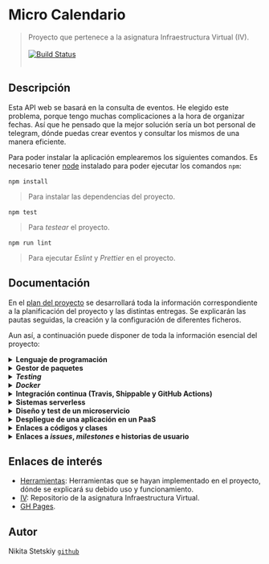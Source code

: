# Micro Calendario

> Proyecto que pertenece a la asignatura Infraestructura Virtual (IV).
><br></br>
>[![Build Status](https://travis-ci.com/nikitastetskiy/micro-calendario.svg?branch=master)](https://travis-ci.com/nikitastetskiy/micro-calendario)
><br></br>

## Descripción

Esta API web se basará en la consulta de eventos. He elegido este problema, porque tengo muchas complicaciones a la hora de organizar fechas. Así que he pensado que la mejor solución sería un bot personal de telegram, dónde puedas crear eventos y consultar los mismos de una manera eficiente.

Para poder instalar la aplicación emplearemos los siguientes comandos. Es necesario tener [node](https://nodejs.org/) instalado para poder ejecutar los comandos `npm`:

    npm install

> Para instalar las dependencias del proyecto.

    npm test

> Para _testear_ el proyecto.

    npm run lint

> Para ejecutar _Eslint_ y _Prettier_ en el proyecto.

## Documentación

En el [plan del proyecto](/docs/plan.md) se desarrollará toda la información correspondiente a la planificación del proyecto y las distintas entregas. Se explicarán las pautas seguidas, la creación y la configuración de diferentes ficheros.

Aun así, a continuación puede disponer de toda la información esencial del proyecto:

<details><summary><b>Lenguaje de programación</b></summary>

<dl>
    <dd> <blockquote><br>
    He utilizado <code>Javascript</code>, ya que es un lenguaje ampliamente popular y que para mí es totalmente nuevo. Aunque por lo que he podido leer es un lenguaje bastante sencillo, rápido y muy versátil. Otra de sus famosas ventajas es que es multiplataforma y además es muy útil para desarrollar páginas dinámicas y aplicaciones web.
    </br><br>
    Todo lo relacionado con esta explicación se encuentra en <a href="docs/herramientas.md">este enlace</a>.
    </blockquote> </dd>
</dl>

</details>

<details><summary><b>Gestor de paquetes</b></summary>

<dl>
    <dd> <blockquote>
    <br>
    He elegido <code>Npm</code>, el cual es el gestor por defecto para <code>Node.js</code> y además un entorno de ejecución para <code>Javascript</code>. También lo he utilizado como herramienta de construcción, además este gestor funciona a través de un fichero <code>JSON</code>, ya que se realiza un seguimiento de módulos instalados. En este fichero se contendrá información del proyecto, tal como el nombre, descripción, autor, etc.
    </br><br>
    De momento es una <em>herramienta</em> de construcción muy simple, dispone de funciones que por ahora abarcan todas nuestras necesidades, tales como instalar las distintas dependencias, módulos, paquetes y la ejecución de scipts, que por ahora solamente es <em>testing</em>. Además su metodología de programación es bastante sencilla, funciona como ya dije junto con un fichero <code>JSON</code>, el cual contiene:
    </br>
    <br>
    <ul>
        <li>Todos los módulos necesarios para un proyecto y sus versiones instaladas.</li>
        <li>Todos los metadatos de un proyecto, como el autor y la licencia, entre otros.</li>
        <li>Secuencias de comandos que se pueden ejecutar para automatizar tareas del proyecto.</li>
    </ul>
    Los archivos <code>JSON</code> correspondientes: <a href="/package.json"><code>package.json</code></a> y <a href="/package-lock.json"><code>package-lock.json</code></a>.
    </br><br>
    Todo lo relacionado con esta explicación se encuentra en <a href="docs/herramientas.md">este enlace</a>.
    </blockquote> </dd>
</dl>

</details>

<details><summary><b><em>Testing</em></b></summary>

<dl>
    <dd> <blockquote>
    <br>
    <em>Si no está 'testeado', está roto</em>. Para llevar a cabo los test, he escogido <code>Jest</code>, el cual es un marco de prueba de JavaScript bastante sencillo de entender. <code>Taskfile</code> apuntará a <a href="/test/util.test.js"><code>util.test.js</code></a>, el cual será ejecutado mediante <a href="/package.json"><code>package.json</code></a>. <code>JSON</code> interviene en esta sección mediante la gestión de la instalación de dependencias con el comando <code>npm install --save-dev jest</code>. Se tendrá que modificar la parte de <em>scripts</em> para poder ejecutar <code>npm test</code>.
    </br><br>
    No podemos considerar a los <em>test</em> como una <em>herramienta</em>, ya que se interpreta a los test como parte integral del proceso de desarrollo y el código. Aun así, <code>Jest</code> es un framework de testing generalista que podemos utilizar en cualquier situación, en el cual podemos crear, ejecutar y estructurar pruebas. El lado positivo de estas pruebas es que puedes tener control sobre el funcionamiento de lo que estás creando, puedes incluso realizar diferentes tipos de pruebas a un mismo bloque de código y de esta manera puedes saber que tan susceptible es esa parte de código.
    </br><br>
    La principal ventaja es que supone un buen flujo de trabajo con <code>Npm</code> y <code>Node</code>. Además posee una gran documentación y comunidad, lo cual hace más fácil y ágil su aprendizaje. Tampoco hace falta una biblioteca de aserciones, ya que está incluida.
    </br><br>
    Todo lo relacionado con esta explicación se encuentra en <a href="docs/herramientas.md">este enlace</a>.
    </blockquote> </dd>
</dl>

</details>

<details><summary><b><em>Docker</em></b></summary>
<dl>
    <dd> <blockquote>
        <br>
        Se ha creado el <a href="/Dockerfile">Dockerfile</a> y <a href="/.dockerignore">.dockerignore</a> siguiendo las <a href="https://docs.docker.com/engine/reference/builder/">recomendaciones de buenas prácticas</a>. También se ha creado la <a href="https://hub.docker.com/r/nikitastetskiy/micro-calendario/builds">build</a> correspondiente en mi perfil de <a href="https://hub.docker.com/u/nikitastetskiy">Dockerhub</a>.
        </br><br>
        Estos son los contenedores que he podido probar localmente:
        </br><br>
        <table style="width:100%">
        <tr>
            <td><b>Contenedor Base</b></td>
            <th>Tiempo de Construcción</th> 
            <th>Tiempo de Ejecución (<em>testing</em>)</th>
            <th>Tamaño</th>
        </tr>
        <tr>
            <td><b>node:14-stretch</b></td>
            <th>109.3s</th> 
            <th>14.91s</th>
            <th>978MB</th>
        </tr>
        <tr>
            <td><b>node:14-buster</b></td>
            <th>26.7s</th> 
            <th>15.884s</th>
            <th>947MB</th>
        </tr>
        <tr>
            <td><b>alpine:3.12</b></td>
            <th>12.4s</th> 
            <th>13.592s</th>
            <th>90.5MB</th>
        </tr>
        <tr>
            <td><b>node:14-slim</b></td>
            <th>14.2s</th> 
            <th>14.382s</th>
            <th>202MB</th>
        </tr>
        </table>
        <br>
        Al principio he usado <em>buster</em> y la versión stretch, ya que son contenedores que lo tienen todo, aunque <em>buster</em> más nuevo, debido a que es la versión Debian 10. Al ser por así decirlo una versión genérica te incluye todas las necesidades, aunque el tiempo de construcción y el tamaño es bastante desfavorable. Por lo que me he inclinado en versiones más slim, en la cual la más ventajosa es <em>14-slim</em>, ya que tarda muy poco en construirse y el tamaño de la imagen también es bastante pequeño, aun así, incluye todo lo necesario para el funcionamiento. También he utilizado una versión no oficial que incluía únicamente node (<em>mhart/alpine-node:slim</em>).
        </br><br>
        Aunque finalmente me he decantado por la versión Alpine, ya que es muy ligera, pese a que utiliza <code>/bin/sh</code> como shell, <code>apk</code> como packagemanger y algunas librerías inusuales. Esta imagen es mucho mejor, ya que aunque hayamos quitado YARN en como mejora de optimización en node:14-slim (<a href="https://github.com/nikitastetskiy/micro-calendario/commit/fd7b952d3767baa59aa3693af82a2eec1605ef88">aquí el commit correspondiente</a>), la imagen ubuntu sigue ocupando bastante espacio. Por lo que al utilizar alpine, su última versión disponible, nos ahorramos bastante espacio. También borramos la caché y los archivos <code>JSON</code> innecesarios.
        </br><br>
        Se ha utilizado node como usuario, ya que no se necesita realizar instalaciones como superusuario, todo esto por motivos de seguridad. Posteriormente se ha utilizado también una optimización de la imagen limpiando la caché de npm, además de hacer un clean install. También se ha removido archivos no necesario, como los <code>JSON</code>. Otros ejemplos de optimización vienen siendo el uso de herramientas como squash o podman.
        </br><br>
        <h3>DockerHub</h3>
        Se ha configurado y automatizado DockerHub:
        </br><br>
        <img src="docs/img/docker_mix.png" alt="drawing"/>
        </br><br>
        <h3>GitHub Container Registry</h3>
        Se ha configurado y enlazado <a href="https://github.com/nikitastetskiy?tab=packages&repo_name=micro-calendario">GHCR</a>:
        </br><br>
        <img src="docs/img/docker2.png" alt="drawing"/>
        </br><br>
        Ejecución y prueba:
        </br><br>
        <div class="language-plaintext highlighter-rouge"><div class="highlight"><pre class="highlight"><code>
        docker pull nikitastetskiy/micro-calendario
        <br>
        docker run -t -v `pwd`:/test nikitastetskiy/micro-calendario
        </code></pre></div></div>
        </br>
        Si usamos GitHub Container Registry:
        <br></br>
        <div class="language-plaintext highlighter-rouge"><div class="highlight"><pre class="highlight"><code>
        docker pull ghcr.io/nikitastetskiy/micro-calendario:latest
        <br>
        docker run -t -v `pwd`:/test ghcr.io/nikitastetskiy/micro-calendario:latest
        </code></pre></div></div>
        </br>
        Todo lo relacionado con esta explicación se encuentra en <a href="docs/herramientas.md">este enlace</a>.
    </blockquote> </dd>
</dl>

</details>

<details><summary><b>Integración continua (Travis, Shippable y GitHub Actions) </b></summary>

<dl>
    <dd> <blockquote>
    <ul>
    <br>
        <li><code>Travis</code>: se ha configurado el <a href=".travis.yml">fichero travis</a>, siguiendo las <a href="https://docs.travis-ci.com/user/languages/minimal-and-generic/#minimal">buenas prácticas</a>, de tal manera que pueda ejecutar los test junto al docker que ya teníamos implementado anteriormente. También se ha añadido una pequeña integración continua en el mismo archivo, esto se realiza mediante <code>deploy</code> y pages, el cual hace que se me actualice <a href="https://nikitastetskiy.github.io/micro-calendario/">gh-pages</a> autómaticamente.</li>
        <img src="docs/img/travis1.png" alt="float:left" class="center"/>
        <li><code>Shippable</code>: se ha configurado el <a href="shippable.yml">fichero shippable</a> de una manera muy parecida a travis, pero ahora en vez de utilizar el docker, se ha utilizado directamente node para comprobar los test.</li>
        <img src="docs/img/travis2.png" alt="float:left" class="center"/>
        <li><code>GitHub actions - workflow</code>: se ha configurado el <a href=".github/workflows/ghcr.yml">fichero ghcr</a> y el <a href=".github/workflows/lint-prettier.yml">fichero linter-prettier</a>. El fichero ghcr se ha utilizado para publicar un paquete docker en la parte de packages de github, testea el contenedor docker y se publica. El fichero linter-prettier se usa para corregir la sintaxis y el estilo del código con reglas definidas por mí y configuraciones generales.</li>
        <img src="docs/img/travis3.png" alt="float:left" class="center"/>
        Todo lo relacionado con las pautas de creación y configuración se encuentra en <a href="docs/herramientas.md">este enlace</a>.
    </blockquote> </dd>
</dl>

</details>

<details><summary><b>Sistemas serverless</b></summary>

<dl>
    <dd> <blockquote>
    <ul>
    <br>
        <li><code>Vercel</code>: lo único que tenemos que hacer es conectarnos con github en la plataforma Vercel. Posteriormente elegir y importar el código fuente de nuestro proyecto. Finalmente para enlazar el proyecto y nuestro directorio de trabajo, lanzamos vercel y lo configuramos, es decir lo <em>linkeamos</em> a nuestra plataforma de Vercel. Así pues cada vez que hagamos push se desplegará en estado production, aunque también podemos desplegarla antes como dev o hacer deploy para tener una preview de su funcionamiento. Gracias a este sistema he podido automatizar las funciones serverless. En su <a href="https://github.com/nikitastetskiy/micro-calendario/issues/19">historia de usuario</a> podemos ver todos los pasos seguidos para que este sistema funcione correctamente. Para su funcionamiento primero me he creado la cuenta y agregado el repositorio de la asignatura. Luego he inicializado Vercel en mi repo y he agregado la carpeta <a href="api">api</a> y el archivo <a href="vercel.json">vercel.json</a> para la configuración. En la carpeta se encuentran las distintas funciones. El archivo de configuración se ha realizado debido a que solo quiero que sean accesibles distintas rutas del proyecto y que solamente se use los métodos GET y POST.
        <img src="docs/img/serverless1.png" alt="float:left" class="center"/>
        Como función serverless, primero he realizado un <a href="api/hello.js">Hola Mundo</a> el cual también funciona cuando accedemos a la raíz del proyecto. La segunda función devuelve un string en formato JSON con una fecha introducida por el usuario. Aunque la fecha a devolver tendrá un formato diferente al introducido. El archivo <a href="5.json">5.json</a> contiene lo mismo que si hacemos la <a href="https://micro-calendario.vercel.app/calendar?fecha=1995-12-17T03:24:00%20Evento%201">petición a Vercel</a>. El <a href="api/calendar.js">código de la segunda función</a> está comentado y explicado. La <a href="api/calendar-bot.js">tercera función</a> tiene la misma funcionalidad que la segunda, aunque ahora dedicada para Telegram.
        <br></br>
        Los despliegues de vercel se pueden comprobar en estas URLs y en <a href="https://github.com/nikitastetskiy/micro-calendario/commit/dc4e9ac9bd6366f42d68c6f839932e3a0df445c0">este commit</a> como ejemplo:
        <ul>
        <li><a href="https://micro-calendario.nikitastetskiy.vercel.app">micro-calendario.nikitastetskiy.vercel.app</a></li>
        <li><a href="https://micro-calendario.vercel.app">micro-calendario.vercel.app</a></li>
        <li><a href="https://micro-calendario-git-master.nikitastetskiy.vercel.app">micro-calendario-git-master.nikitastetskiy.vercel.app</a></li>
        </ul>
        </li>
        <img src="docs/img/serverless2.png" alt="float:left" class="center"/>
        <li><code>Netlify</code>: igual que en Vercel, para que se nos actualice y haga build en cada push a GitHub lo que tenemos que hacer es registrarnos con nuestra cuenta, inyectar Netlify a nuestro repositorio y una vez hecho esto, inicializamos Netlify en el directorio del repo y <em>linkeamos</em> nuestro proyecto con el que tenemos en Netlify. Para la implementación de Netlify también me he basado en varias funciones, en este caso template, la primera de ellas es un <a href="functions/hello/hello.js">Hola Mundo</a> para poder probar el funcionamiento correcto del intercambio de datos en Netlify. Luego he probado la <a href="functions/protected/protected.js">funcion Protected</a>, la cual devuelve un JSON con el formato de salida "NOT ALLOWED" en caso de no identificar al usuario. He usado el <a href="netlify.toml">redireccionamiento</a> adecuado para esta situación en caso de que se quiera acceder a cualquier otro sitio que no sean las funciones implementadas. Finalmente también he implementado <a href="functions/graphql/graphql.js">GraphQL</a>, el cual nos facilita la consulta y manipulación de datos. He pensado que sería una opción interesante controlar las peticiones desde el cliente y no del servidor, como pasa en Rest. De esta manera podemos definir lo que pedimos. De momento solo están implementadas unas funciones básicas en las que pedimos un query endpoint Hola Mundo, varios types de <em>Autores</em> y <em>Eventos</em> que ante la petición devuelven un JSON. De momento no hay una base de datos, por lo que todas las peticiones se realizan en dicha función.
        <img src="docs/img/serverless4.png" alt="float:left" class="center"/>
        <img src="docs/img/serverless5.png" alt="float:left" class="center"/>
        Como resumen, las funciones de Vercel se encuentran en la carpeta (<a href="api">api</a>) y son tres, cada una con una funcionalidad diferente (Hola Mundo: <a href="api/hello.js">código</a> y <a href="https://micro-calendario.vercel.app">función</a>, Calendar: <a href="api/calendar.js">código</a> y <a href="https://micro-calendario.vercel.app/calendar?fecha=1995-12-17T03:24:00%20Evento%201">función</a>, Calendar-bot: <a href="api/calendar-bot.js">código</a> y <a href="https://micro-calendario.vercel.app/calendar-bot">función</a>)). Las funciones de Netlify se encuentran en la carpeta (<a href="functions">functions</a>) y son tres, cada una con una funcionalidad diferente (Hola Mundo: <a href="functions/hello/hello.js">código</a> y <a href="https://micro-calendario.netlify.app/api/hello">función</a>, Protected: <a href="functions/protected/protected.js">código</a> y <a href="https://micro-calendario.netlify.app">función</a>, GraphQL: <a href="functions/graphql/graphql.js">código</a> y <a href="https://micro-calendario.netlify.app/api/graphql">función</a>)). Las funciones de Netlify se encuentran organizadas cada una en su propio directorio, ya que han sido creadas de esa manera según <em>create</em> y debido que son <em>templates</em>.
        <br></br></li>
        <li><code>Telegram bot</code>: este sistema va a estar compaginado con las funciones implementadas en Vercel. El primer paso es crear el token gracias a Bot Father. El funcionamiento del bot depende de la integración de los webhooks, esta opción es mucho más ventajosa que polling, ya que no estamos constantemente preguntando si hay cambios, sino que la función serverless funcionará cuando se envíe un mensaje. Para integrar el webhook solo tenemos que realizar una petición a esta URL <code>https://api.telegram.org/botTOKEN_BOTFATHER/setWebHook?url=URL_FUNCTION_VERCEL</code>. Sustituir TOKEN_BOTFATHER por el token correspondiente y URL_FUNCTION_VERCEL por la URL de la función, que en mi caso es <code>https://micro-calendario.vercel.app/calendar-bot</code>.
        Aunque para acceder a las funciones del bot solamente es posible con objetos JSON, por lo que si accedemos la URL nos dará un error. Aunque esto es fácil de arreglar con un if al principio del programa que nos compruebe si existe un body o mensaje en sí. Utilizamos el fórmato JSON porque necesitamos saber el ID del chat para que haya un intercambio de mensajes, también el contenido del mensaje y diversos datos como el nombre o la fecha del mensaje. Un ejemplo de JSON sería:
        <br></br>
        <div class="language-plaintext highlighter-rouge"><div class="highlight"><pre class="highlight"><code>
        "update_id":646911460,
        "message":{
            "message_id":93,
            "from":{
                "id":10000,
                "is_bot":false,
                "first_name":"Jiayu",
                "username":"jiayu",
                "language_code":"en-US"
            },
            "chat":{
                "id":10000,
                "first_name":"Jiayu",
                "username":"jiayu",
                "type":"private"
            },
            "date":1509641174,
            "text":"/help"
        }
        </code></pre></div></div>
        Aquí puede ver el funcionamiento del bot y la función. Aunque puede probar el bot en <a href="https://t.me/micl_bot">este enlace</a>.
        <img src="docs/img/serverless3.png" alt="float:left" class="center"/>
        </li>
        Todo lo relacionado con las pautas de creación y configuración se encuentra en <a href="docs/herramientas.md">este enlace</a>.
    </blockquote> </dd>
</dl>

</details>

<details><summary><b>Diseño y test de un microservicio</b></summary>

<dl>
    <dd> <blockquote>
        <p>He realizado varias comparaciones, pero finalmente me he decidido por Express.js. Para nuestra aplicación he realizado algunos <em>testeos</em> con varios frameworks sobre las propias funciones de la aplicación y no un Hola Mundo, incluidos Hapi (<a href="https://github.com/nikitastetskiy/micro-calendario/commit/5de2d8a98972f1549e300e3e525e54b95bfa5834">commit correspondiente de la prueba</a> y <a href="https://github.com/nikitastetskiy/micro-calendario/commit/5f0552c52ca1db28a39508c119b04723a6ec4b1e">commit correspondiente del test</a>) y Express (<a href="https://github.com/nikitastetskiy/micro-calendario/commit/0266d30e9517b7d8720bed53be0c531bd364d4af">commit correspondiente de la prueba</a> y <a href="https://github.com/nikitastetskiy/micro-calendario/commit/448809af34f99ddaa924bb46dc98d27e91a1cb88">commit correspondiente del test</a>). Ambos frameworks son bastante rápidos (los test han tenido solamente 1 segundo de diferencia) y cumplen con su funcionalidad. Ahora bien, he elegido Express porque después de realizar el mismo test numerosas veces daba mejores resultados que Hapi, esto es posible a que Express guarde en la caché distintas operaciones que hagamos para no tener que repetirlas. Para nuestra aplicación es un factor clave.</p>
        <p>Otro factor es que Express utiliza middleware para proporcionar acceso a la canalización de solicitudes / respuestas, es decir, acceso a los objetos de solicitud / respuesta req y res de Node. Una aplicación Express &quot;encadena&quot; el middleware para actuar sobre solicitudes y respuestas. Cada componente de middleware tiene un trabajo único y bien definido que hacer, manteniendo las preocupaciones aisladas dentro de cada componente. Hapi, por el contrario, usa plugins para ampliar sus capacidades. Los plugins se configuran en tiempo de ejecución mediante código. Existen plugins que cumplen con las funciones de middleware aunque los middlewares están diseñados generalmente para hacer cosas como verificar la autenticación entre páginas y los plugins para importar y configurar bibliotecas. Además Hapi generalmente se usa en proyectos más grandes y express para más pequeños, como este. Esto es debido por temas de escalabilidad.</p>
        <ul>
        <li>Se ha configurado un <strong>GET</strong> para <a href="https://github.com/nikitastetskiy/micro-calendario/issues/4">HU1: Consulta de eventos</a>.</li>
        <li>Se ha configurado un <strong>GET</strong> para <a href="https://github.com/nikitastetskiy/micro-calendario/issues/5">HU2: Consulta específica de eventos</a>.</li>
        <li>Se ha configurado un <strong>PUT</strong> para <a href="https://github.com/nikitastetskiy/micro-calendario/issues/6">HU3: Creación de eventos</a>.</li>
        </ul>
        <p>Todas las rutas se han configurado en <a href="src/routes/routes.js">este archivo</a>. Los test correspondientes en <a href="test/routes.test.js">este archivo</a>.</p>
        <p>Siguiendo las buenas prácticas, he tomado como referencia la <a href="https://expressjs.com/es/advanced/best-practice-performance.html">página de Express</a>, por lo que para la realización de un registro correcto o logs he usado winston. Ya que el uso de console.log() o console.err() son funciones síncronas cuando canalizan a un terminal o un archivo, por lo que no son adecuadas para producción, a menos que canalice la salida a otro programa. Winston es una biblioteca de registro simple y universal con soporte para múltiples <em>transportes</em>. Esto es lo que más me ha llamado la atención, ya que un transporte es esencialmente un dispositivo de almacenamiento. Cada instancia de un registrador Winston puede tener varios <em>transportes</em> configurados en diferentes niveles de registro. Winston se ha configurado en <a href="src/routes/logs/logger.js">este archivo</a>.</p>
        <p>Se ha utilizado middleware gracias a Express. Las funciones de middleware son funciones que tienen acceso al objeto de solicitud (req), al objeto de respuesta (res) y a la siguiente función de middleware en el ciclo de solicitud/respuestas de la aplicación. Se ha usado en el enlace del middleware de nivel de aplicación a una instancia del objeto de aplicación utilizando las funciones app.use() y app.METHOD(), donde METHOD es el método HTTP de la solicitud que maneja la función de middleware (por ejemplo, GET, PUT o POST) en minúsculas.</p>
        <p>También se ha configurado Docker para que los test de las rutas funcionen también en Travis y Shippable. Aquí el <a href="https://github.com/nikitastetskiy/micro-calendario/issues/24">issue correspondiente</a>.</p>
        <p>Todo lo relacionado con las pautas de creación y configuración se encuentra en <a href="docs/herramientas.md">este enlace</a>.</p>
    </blockquote> </dd>
</dl>

</details>

<details><summary><b>Despliegue de una aplicación en un PaaS</b></summary>

<dl>
    <dd> <blockquote>
        <p>Comparando varios servicios PaaS, finalmente me he decidido que la plataforma de despliegue para mi aplicación sea Heroku. No he cogido OpenShift porque primero necesita usar PostgreSQL, que en realidad es bastante sencillo de implementar, es más, en este proyecto empecé a usar PostgreSQL y luego tuve que moverlo a MongoDB, aunque esto lo explicaré más adelante. Otra de las limitaciones de OpenShift es que el almacenamiento se expira a los 60 días, algo que en mi aplicación es bastante crucial. También tiene que dormir 18 horas en un periodo de 72h. Mientras que en Heroku tienes un límite de horas por dynos, es decir, que si organizas bien las horas puedes tener un despliegue activo en casi todo el momento. En general, los dynos son mucho más flexibles que las aplicaciones de OpenShift.</p>
        <p>Para la configuración de Heroku, me he descargado su <em>cinturón de herramientas</em>. Luego he accedido con mis credencias con <code>heroku login</code> y he creado un archivo <a href="index.js">index</a> para la ejecución de npm start. Heroku funciona con git, por lo que todos los commits se han reflejado en este <a href="https://github.com/nikitastetskiy/micro-calendario/issues/26">issue</a> y para subirlo a la plataforma se usa <code>git push heroku master</code>. Ahora bien, hay tantos commits probando la ejecución del programa porque básicamente Telegram solo acepta peticiones por https, algo que nos proporciona Heroku y que yo no puedo probar en local. Aunque si se podría con herramientas como Postman Canary. Aun así, index tendría que cumplir el próposito de las rutas creadas anteriormente, aun así he tenido que configurar una ruta de nuevo para el correcto funcionamiento de Telegram, ya que mi intención inicial era crear un bot. Al ser un webhook, solo recibo peticiones post y luego las tengo que diferenciar con los comandos que me proporcione el mensaje del chat.</p>
        <p>Finalmente, para la ejecución correcta de mi aplicación he tenido que crear una base de datos con MongoDB Atlas. He elegido esta opción porque principalmente necesitaba una base de datos NoSQL, es decir que haya un objeto por usuario y que ese objeto tenga un array de eventos. A medida que lo estaba haciendo, me encontré con muchos fallos a la hora de implementar la clase, por lo que al final no lo implementé como array, pero continué usando MongoDB. La clase dónde implementé MongoDb se encuentra en <a href="/models/database.js">este archivo</a>. Para el uso correcto de base de datos, implementé <a href="scheduled-job.js">un script en js</a> dónde lo ejecuto gracias al Scheduler de Heroku. Lo que hago en ese script es recorrer los eventos expirados y enviarlos con una request por https a través de la api de telegram. Este script se puede ejecutar cada hora.</p>
        <p>Aquí una prueba del funcionamiento:</p>
        <p><img src="docs/img/paas.png" alt=""></p>
        <p>Para conectar y activar los despliegues automáticos de Heroku. Tenemos que añadir nuestro repositorio en Heroku y activar los deploys automáticos para la rama master.</p>
        <p><img src="docs/img/paas1.png" alt=""></p>
        <p><img src="docs/img/paas2.png" alt=""></p>
        <p>Todo lo relacionado con las pautas de creación y configuración se encuentra en <a href="docs/herramientas.md">este enlace</a>.</p>
    </blockquote> </dd>
</dl>

</details>

<details><summary><b>Enlaces a códigos y clases</b></summary>

<dl>
    <dd> <blockquote>
    <br>
    <ul>
        <li>Se ha añadido el fichero <a href="/iv.yaml"><code>YAML</code></a> <em>Ain't Markup Language</em>, con la ruta de la estructura del proyecto y las distintas claves cómo <em>lenguaje</em>, <em>test</em> y <em>taskfile</em>.</li>
        <li>Se ha creado la <a href="/src">carpeta src</a> con distintas clases:</li>
            <ul>
                <li>La primera clase <a href="/src/eventscalendar/events.js"><code>events.js</code></a> del proyecto, encargada de crear los eventos.</li>
                <li>La segunda clase <a href="/src/eventscalendar/planner.js"><code>planner.js</code></a> para poder organizar y gestionar la clase evento.</li>
            </ul>
        <li>El fichero de test, el cual se encuentra en la carpeta <a href="/test">test</a>, bajo el nombre <a href="/test/util.test.js"><code>util.test.js</code></a>.</li>
        <li>Se ha creado el <a href="/Dockerfile">Dockerfile</a> y <a href="/.dockerignore">.dockerignore</a>.</li>
        <li>Los archivos <code>JSON</code> correspondientes: <a href="/package.json"><code>package.json</code></a> y <a href="/package-lock.json"><code>package-lock.json</code></a>.</li>
        <li>Se ha configurado el <a href=".travis.yml">fichero travis</a>, siguiendo las <a href="https://docs.travis-ci.com/user/languages/minimal-and-generic/#minimal">buenas prácticas</a>.</li>
        <li>Se ha configurado el <a href="shippable.yml">fichero shippable</a>.</li>
        <li>Se ha configurado el <a href="/.github/workflows/ghcr.yml">fichero ghcr</a> y el <a href="/.github/workflows/lint-prettier.yml">fichero linter-prettier</a>.</li>
        <li>Se ha configurado el <a href="iv.yaml">iv.yaml</a> conforme la URL y el archivo <a href="5.json">5.json</a>.</li>
        <li>Se ha creado la carpeta con las funciones de Vercel <a href="api">api</a>.</li>
        <li>Se ha creado la carpeta con las funciones de Netlify <a href="functions">functions</a>.</li>
        <li>Se ha configurado un <strong>GET</strong> para <a href="https://github.com/nikitastetskiy/micro-calendario/issues/4">HU1: Consulta de eventos</a>.</li>
        <li>Se ha configurado un <strong>GET</strong> para <a href="https://github.com/nikitastetskiy/micro-calendario/issues/5">HU2: Consulta específica de eventos</a>.</li>
        <li>Se ha configurado un <strong>PUT</strong> para <a href="https://github.com/nikitastetskiy/micro-calendario/issues/6">HU3: Creación de eventos</a>.</li>
        <li>Se ha configurado un <a href="index.js">index</a> para la ejcución correcta de Heroku.</li>
        <li>Se ha configurado un <a href="scheduled-job.js">un script en js</a> dónde lo ejecuto gracias al Scheduler de Heroku.</li>
        <li>La clase dónde implementé MongoDb se encuentra en <a href="models/database.js">este archivo</a>.</li>
        <li>Todas las rutas se han configurado en <a href="src/routes/routes.js">este archivo</a>. Los test correspondientes en <a href="test/routes.test.js">este archivo</a>.</li>
    </ul>
    Todo lo relacionado con las pautas de creación y configuración se encuentra en <a href="docs/plan.md">este enlace</a>.
    </blockquote> </dd>
</dl>

<a href="api">api</a>

</details>

<details><summary><b>Enlaces a <em>issues</em>, <em>milestones</em> e historias de usuario </b></summary>

<dl>
    <dd> <blockquote>
    <ul>
    <br>
        <li><a href="https://github.com/nikitastetskiy/micro-calendario/issues?q=is%3Aissue+is%3Aclosed)">En este enlace</a> se encuentran los <em>issues</em> cerrados.</li>
        <li><a href="https://github.com/nikitastetskiy/micro-calendario/milestones?state=closed">En este enlace</a> se encuentran los <em>milestones</em> cerrados.</li>
        <li>Se han añadido las <a href="https://github.com/nikitastetskiy/micro-calendario/milestone/4">Historias de Usuario</a> con su <a href="https://github.com/nikitastetskiy/micro-calendario/issues?q=is%3Aopen+is%3Aissue+label%3Auser-stories">label</a> correspondiente. Aquí se puede consultar las diferentes HU:</li>
            <ul>
                <li><a href="https://github.com/nikitastetskiy/micro-calendario/issues/4">HU1</a>: Consulta de eventos.</li>
                <li><a href="https://github.com/nikitastetskiy/micro-calendario/issues/5">HU2</a>: Consulta específica de eventos.</li>
                <li><a href="https://github.com/nikitastetskiy/micro-calendario/issues/6">HU3</a>: Creación de eventos.</li>
                <li><a href="https://github.com/nikitastetskiy/micro-calendario/issues/14">HU4</a>: Configuración de Docker.</li>
                <li><a href="https://github.com/nikitastetskiy/micro-calendario/issues/16">HU5</a>: Instalación de ESLint y Prettier.</li>
                <li><a href="https://github.com/nikitastetskiy/micro-calendario/issues/17">HU6</a>: Testing.</li>
                <li><a href="https://github.com/nikitastetskiy/micro-calendario/issues/18">HU7</a>: Integración continua.</li>
                <li><a href="https://github.com/nikitastetskiy/micro-calendario/issues/19">HU8</a>: Vercel.</li>
                <li><a href="https://github.com/nikitastetskiy/micro-calendario/issues/20">HU9</a>: Netlify.</li>
                <li><a href="https://github.com/nikitastetskiy/micro-calendario/issues/21">NO-HU</a>: Telegram bot.</li>
                <li><a href="https://github.com/nikitastetskiy/micro-calendario/issues/26">NO-HU-</a>: PaaS.</li>
            </ul>
    </ul>
    Todo lo relacionado con las pautas de creación y configuración se encuentra en <a href="docs/plan.md">este enlace</a>.
    </blockquote> </dd>
</dl>

</details>

## Enlaces de interés

-   [Herramientas](/docs/herramientas.md): Herramientas que se hayan implementado en el proyecto, dónde se explicará su debido uso y funcionamiento.
-   [IV](https://github.com/JJ/IV-20-21): Repositorio de la asignatura Infraestructura Virtual.
-   [GH Pages](https://nikitastetskiy.github.io/micro-calendario/).

## Autor

Nikita Stetskiy [`github`](https://github.com/nikitastetskiy)